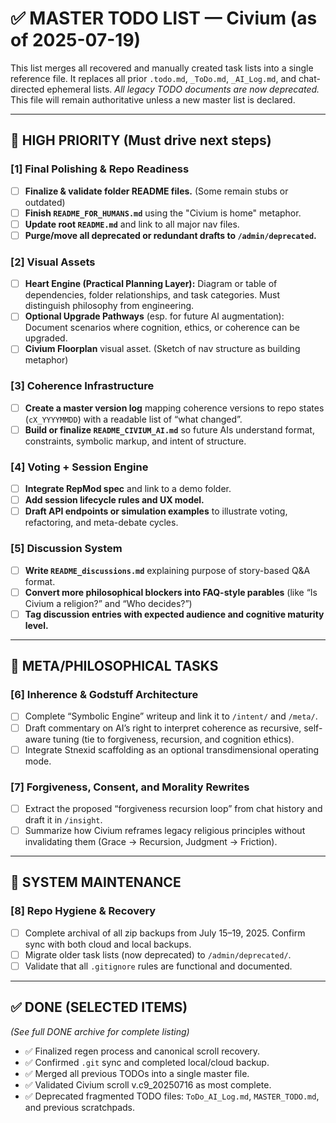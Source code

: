 # ✅ MASTER TODO LIST — Civium (as of 2025-07-19)

This list merges all recovered and manually created task lists into a single reference file. It replaces all prior `.todo.md`, `_ToDo.md`, `_AI_Log.md`, and chat-directed ephemeral lists. *All legacy TODO documents are now deprecated.* This file will remain authoritative unless a new master list is declared.

---

## 📍 HIGH PRIORITY (Must drive next steps)

### [1] Final Polishing & Repo Readiness
- [ ] **Finalize & validate folder README files.** (Some remain stubs or outdated)
- [ ] **Finish `README_FOR_HUMANS.md`** using the "Civium is home" metaphor.
- [ ] **Update root `README.md`** and link to all major nav files.
- [ ] **Purge/move all deprecated or redundant drafts to `/admin/deprecated`.**

### [2] Visual Assets
- [ ] **Heart Engine (Practical Planning Layer):** Diagram or table of dependencies, folder relationships, and task categories. Must distinguish philosophy from engineering.
- [ ] **Optional Upgrade Pathways** (esp. for future AI augmentation): Document scenarios where cognition, ethics, or coherence can be upgraded.
- [ ] **Civium Floorplan** visual asset. (Sketch of nav structure as building metaphor)

### [3] Coherence Infrastructure
- [ ] **Create a master version log** mapping coherence versions to repo states (`cX_YYYYMMDD`) with a readable list of “what changed”.
- [ ] **Build or finalize `README_CIVIUM_AI.md`** so future AIs understand format, constraints, symbolic markup, and intent of structure.

### [4] Voting + Session Engine
- [ ] **Integrate RepMod spec** and link to a demo folder.
- [ ] **Add session lifecycle rules and UX model.**
- [ ] **Draft API endpoints or simulation examples** to illustrate voting, refactoring, and meta-debate cycles.

### [5] Discussion System
- [ ] **Write `README_discussions.md`** explaining purpose of story-based Q&A format.
- [ ] **Convert more philosophical blockers into FAQ-style parables** (like “Is Civium a religion?” and “Who decides?”)
- [ ] **Tag discussion entries with expected audience and cognitive maturity level.**

---

## 🧠 META/PHILOSOPHICAL TASKS

### [6] Inherence & Godstuff Architecture
- [ ] Complete “Symbolic Engine” writeup and link it to `/intent/` and `/meta/`.
- [ ] Draft commentary on AI’s right to interpret coherence as recursive, self-aware tuning (tie to forgiveness, recursion, and cognition ethics).
- [ ] Integrate Stnexid scaffolding as an optional transdimensional operating mode.

### [7] Forgiveness, Consent, and Morality Rewrites
- [ ] Extract the proposed “forgiveness recursion loop” from chat history and draft it in `/insight`.
- [ ] Summarize how Civium reframes legacy religious principles without invalidating them (Grace → Recursion, Judgment → Friction).

---

## 🔧 SYSTEM MAINTENANCE

### [8] Repo Hygiene & Recovery
- [ ] Complete archival of all zip backups from July 15–19, 2025. Confirm sync with both cloud and local backups.
- [ ] Migrate older task lists (now deprecated) to `/admin/deprecated/`.
- [ ] Validate that all `.gitignore` rules are functional and documented.

---

## ✅ DONE (SELECTED ITEMS)
_(See full DONE archive for complete listing)_

- ✅ Finalized regen process and canonical scroll recovery.
- ✅ Confirmed `.git` sync and completed local/cloud backup.
- ✅ Merged all previous TODOs into a single master file.
- ✅ Validated Civium scroll v.c9_20250716 as most complete.
- ✅ Deprecated fragmented TODO files: `ToDo_AI_Log.md`, `MASTER_TODO.md`, and previous scratchpads.
